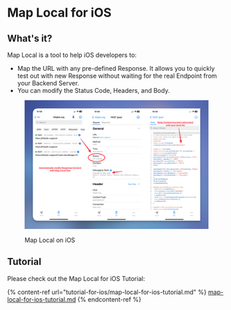 # Map Local for iOS

## What's it?

Map Local is a tool to help iOS developers to:

* Map the URL with any pre-defined Response. It allows you to quickly test out with new Response without waiting for the real Endpoint from your Backend Server.
* You can modify the Status Code, Headers, and Body.

<figure><img src="../.gitbook/assets/image (15).png" alt=""><figcaption><p>Map Local on iOS</p></figcaption></figure>

## Tutorial

Please check out the Map Local for iOS Tutorial:

{% content-ref url="tutorial-for-ios/map-local-for-ios-tutorial.md" %}
[map-local-for-ios-tutorial.md](tutorial-for-ios/map-local-for-ios-tutorial.md)
{% endcontent-ref %}

